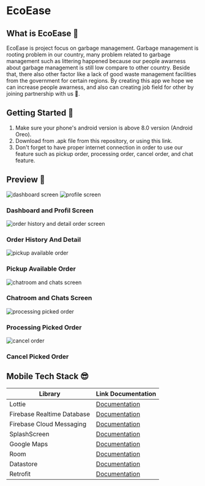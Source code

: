 # EcoEase

## What is EcoEase 🤔

EcoEase is project focus on garbage management. Garbage management is rooting problem in our country, many problem related to garbage management such as littering happened because our people awarness about garbage management is still low compare to other country. Beside that, there also other factor like a lack of good waste management facilities from the government for certain regions. By creating this app we hope we can increase people awarness, and also can creating job field for other by joining partnership with us 🌱.

## Getting Started 📱

1. Make sure your phone's android version is above 8.0 version (Android Oreo).
2. Download from .apk file from this repository, or using this link.
3. Don't forget to have proper internet connection in order to use our feature such as pickup order, processing order, cancel order, and chat feature.

## Preview 👏

![dashboard screen](https://i.imgur.com/sCNMSBm.gif) ![profile screen](https://i.imgur.com/UtUbf7H.gif)

### Dashboard and Profil Screen

![order history and detail order screen](https://i.imgur.com/C4Ko5Vs.gif)

### Order History And Detail

![pickup available order](https://i.imgur.com/8RR3vRF.gif)

### Pickup Available Order

![chatroom and chats screen](https://i.imgur.com/Od2EXLh.gif)

### Chatroom and Chats Screen

![processing picked order](https://i.imgur.com/5U1iQbP.gif)

### Processing Picked Order

![cancel order](https://i.imgur.com/3ZJl9Gr.gif)

### Cancel Picked Order

## Mobile Tech Stack 😎

| Library                    | Link Documentation                                                                           |
| -------------------------- | -------------------------------------------------------------------------------------------- |
| Lottie                     | [Documentation](https://github.com/airbnb/lottie-android/)                                   |
| Firebase Realtime Database | [Documentation](https://firebase.google.com/docs/database/android/start)                     |
| Firebase Cloud Messaging   | [Documentation](https://firebase.google.com/docs/cloud-messaging/android/client)             |
| SplashScreen               | [Documentation](https://developer.android.com/develop/ui/views/launch/splash-screen/migrate) |
| Google Maps                | [Documentation](https://developer.android.com/training/maps)                                 |
| Room                       | [Documentation](https://developer.android.com/training/data-storage/room)                    |
| Datastore                  | [Documentation](https://developer.android.com/training/data-storage/room)                    |
| Retrofit                   | [Documentation](https://square.github.io/retrofit/)                                          |
